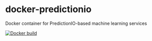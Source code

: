 # docker-predictionio
Docker container for PredictionIO-based machine learning services

[![Docker build](http://dockeri.co/image/sphereio/predictionio)](https://registry.hub.docker.com/u/sphereio/predictionio/)
